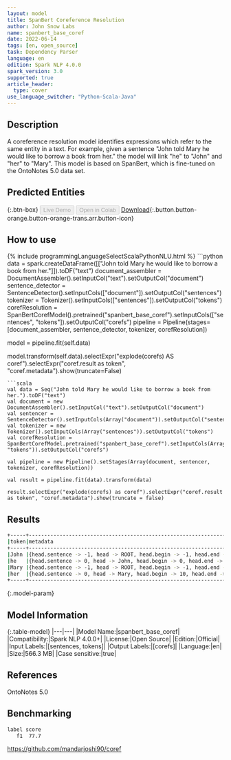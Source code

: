 ```yaml
---
layout: model
title: SpanBert Coreference Resolution
author: John Snow Labs
name: spanbert_base_coref
date: 2022-06-14
tags: [en, open_source]
task: Dependency Parser
language: en
edition: Spark NLP 4.0.0
spark_version: 3.0
supported: true
article_header:
  type: cover
use_language_switcher: "Python-Scala-Java"
---
```


## Description

A coreference resolution model identifies expressions which refer to the same entity in a text. For example, given a sentence "John told Mary he would like to borrow a book from her." the model will link "he" to "John" and "her" to "Mary".  This model is based on SpanBert, which is fine-tuned on the OntoNotes 5.0 data set.

## Predicted Entities



{:.btn-box}
<button class="button button-orange" disabled>Live Demo</button>
<button class="button button-orange" disabled>Open in Colab</button>
[Download](https://s3.amazonaws.com/auxdata.johnsnowlabs.com/public/models/spanbert_base_coref_en_4.0.0_3.0_1655203982784.zip){:.button.button-orange.button-orange-trans.arr.button-icon}

## How to use



<div class="tabs-box" markdown="1">
{% include programmingLanguageSelectScalaPythonNLU.html %}
```python
data = spark.createDataFrame([["John told Mary he would like to borrow a book from her."]]).toDF("text")
document_assembler = DocumentAssembler().setInputCol("text").setOutputCol("document")
sentence_detector = SentenceDetector().setInputCols(["document"]).setOutputCol("sentences")
tokenizer = Tokenizer().setInputCols(["sentences"]).setOutputCol("tokens")
corefResolution = SpanBertCorefModel().pretrained("spanbert_base_coref").setInputCols(["sentences", "tokens"]).setOutputCol("corefs")
pipeline = Pipeline(stages=[document_assembler, sentence_detector, tokenizer, corefResolution])

model = pipeline.fit(self.data)

model.transform(self.data).selectExpr("explode(corefs) AS coref").selectExpr("coref.result as token", "coref.metadata").show(truncate=False)
```
```scala
val data = Seq("John told Mary he would like to borrow a book from her.").toDF("text")
val document = new DocumentAssembler().setInputCol("text").setOutputCol("document")
val sentencer = SentenceDetector().setInputCols(Array("document")).setOutputCol("sentences")
val tokenizer = new Tokenizer().setInputCols(Array("sentences")).setOutputCol("tokens")
val corefResolution = SpanBertCorefModel.pretrained("spanbert_base_coref").setInputCols(Array("sentences", "tokens")).setOutputCol("corefs")

val pipeline = new Pipeline().setStages(Array(document, sentencer, tokenizer, corefResolution))

val result = pipeline.fit(data).transform(data)

result.selectExpr("explode(corefs) as coref").selectExpr("coref.result as token", "coref.metadata").show(truncate = false)
```
</div>

## Results

```bash
+-----+------------------------------------------------------------------------------------+
|token|metadata                                                                            |
+-----+------------------------------------------------------------------------------------+
|John |{head.sentence -> -1, head -> ROOT, head.begin -> -1, head.end -> -1, sentence -> 0}|
|he   |{head.sentence -> 0, head -> John, head.begin -> 0, head.end -> 3, sentence -> 0}   |
|Mary |{head.sentence -> -1, head -> ROOT, head.begin -> -1, head.end -> -1, sentence -> 0}|
|her  |{head.sentence -> 0, head -> Mary, head.begin -> 10, head.end -> 13, sentence -> 0} |
+-----+------------------------------------------------------------------------------------+
```

{:.model-param}
## Model Information

{:.table-model}
|---|---|
|Model Name:|spanbert_base_coref|
|Compatibility:|Spark NLP 4.0.0+|
|License:|Open Source|
|Edition:|Official|
|Input Labels:|[sentences, tokens]|
|Output Labels:|[corefs]|
|Language:|en|
|Size:|566.3 MB|
|Case sensitive:|true|

## References

OntoNotes 5.0

## Benchmarking

```bash
label score
   f1  77.7
```
https://github.com/mandarjoshi90/coref
